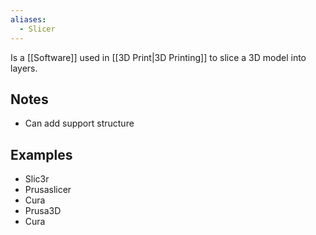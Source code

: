 ```yaml
---
aliases:
  - Slicer
---
```

Is a [[Software]] used in [[3D Print|3D Printing]] to slice a 3D model into layers.
## Notes
- Can add support structure 
## Examples
- Slic3r
- Prusaslicer
- Cura
- Prusa3D
- Cura 